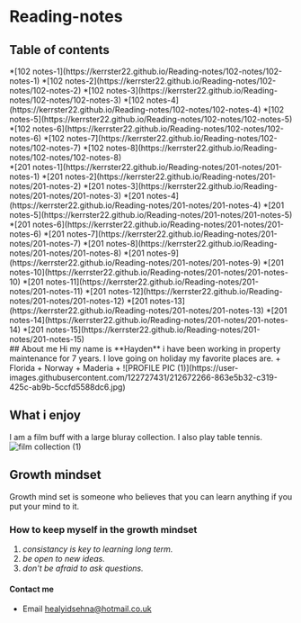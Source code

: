 # Reading-notes
## Table of contents
<div>
*[102 notes-1](https://kerrster22.github.io/Reading-notes/102-notes/102-notes-1)
*[102 notes-2](https://kerrster22.github.io/Reading-notes/102-notes/102-notes-2)
*[102 notes-3](https://kerrster22.github.io/Reading-notes/102-notes/102-notes-3)
*[102 notes-4](https://kerrster22.github.io/Reading-notes/102-notes/102-notes-4)
*[102 notes-5](https://kerrster22.github.io/Reading-notes/102-notes/102-notes-5)
*[102 notes-6](https://kerrster22.github.io/Reading-notes/102-notes/102-notes-6)
*[102 notes-7](https://kerrster22.github.io/Reading-notes/102-notes/102-notes-7)
*[102 notes-8](https://kerrster22.github.io/Reading-notes/102-notes/102-notes-8)
</div>
<div>
*[201 notes-1](https://kerrster22.github.io/Reading-notes/201-notes/201-notes-1)
*[201 notes-2](https://kerrster22.github.io/Reading-notes/201-notes/201-notes-2)
*[201 notes-3](https://kerrster22.github.io/Reading-notes/201-notes/201-notes-3)
*[201 notes-4](https://kerrster22.github.io/Reading-notes/201-notes/201-notes-4)
*[201 notes-5](https://kerrster22.github.io/Reading-notes/201-notes/201-notes-5)
*[201 notes-6](https://kerrster22.github.io/Reading-notes/201-notes/201-notes-6)
*[201 notes-7](https://kerrster22.github.io/Reading-notes/201-notes/201-notes-7)
*[201 notes-8](https://kerrster22.github.io/Reading-notes/201-notes/201-notes-8)
*[201 notes-9](https://kerrster22.github.io/Reading-notes/201-notes/201-notes-9)
*[201 notes-10](https://kerrster22.github.io/Reading-notes/201-notes/201-notes-10)
*[201 notes-11](https://kerrster22.github.io/Reading-notes/201-notes/201-notes-11)
*[201 notes-12](https://kerrster22.github.io/Reading-notes/201-notes/201-notes-12)
*[201 notes-13](https://kerrster22.github.io/Reading-notes/201-notes/201-notes-13)
*[201 notes-14](https://kerrster22.github.io/Reading-notes/201-notes/201-notes-14)
*[201 notes-15](https://kerrster22.github.io/Reading-notes/201-notes/201-notes-15)
</div>
## About me 
Hi my name is **Hayden** i have been working in property maintenance for 7 years.
I love going on holiday my favorite places are.
+ Florida 
+ Norway
+ Maderia
+ ![PROFILE PIC (1)](https://user-images.githubusercontent.com/122727431/212672266-863e5b32-c319-425c-ab9b-5ccfd5588dc6.jpg)

## What i enjoy
I am a film buff with a large bluray collection. I also play table tennis.  
![film collection (1)](https://user-images.githubusercontent.com/122727431/212671425-7d32fe2d-72b9-4433-8e36-82cf59db2a04.jpg)
## Growth mindset
Growth mind set is someone who believes that you can learn anything if you put your mind to it. 
### How to keep myself in the growth mindset
1. *consistancy is key to learning long term.*
2. *be open to new ideas.*
3. *don't be afraid to ask questions.*

#### Contact me
+ Email healyidsehna@hotmail.co.uk


